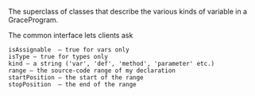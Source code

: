 The superclass of classes that describe the various kinds of variable 
in a GraceProgram.  

The common interface lets clients ask

	isAssignable  — true for vars only
	isType — true for types only
	kind — a string ('var', 'def', 'method', 'parameter' etc.)
	range — the source-code range of my declaration
	startPosition — the start of the range
	stopPosition  — the end of the range